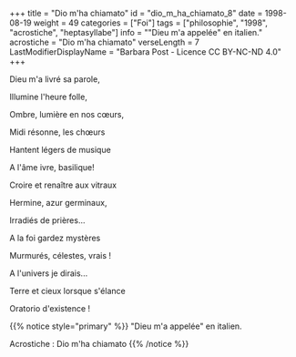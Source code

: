 +++
title = "Dio m'ha chiamato"
id = "dio_m_ha_chiamato_8"
date = 1998-08-19
weight = 49
categories = ["Foi"]
tags = ["philosophie", "1998", "acrostiche", "heptasyllabe"]
info = "\"Dieu m'a appelée\" en italien."
acrostiche = "Dio m'ha chiamato"
verseLength = 7
LastModifierDisplayName = "Barbara Post - Licence CC BY-NC-ND 4.0"
+++

Dieu m'a livré sa parole,

Illumine l'heure folle,

Ombre, lumière en nos cœurs,

Midi résonne, les chœurs

Hantent légers de musique

A l'âme ivre, basilique!

Croire et renaître aux vitraux

Hermine, azur germinaux,

Irradiés de prières...

A la foi gardez mystères

Murmurés, célestes, vrais !

A l'univers je dirais...

Terre et cieux lorsque s'élance

Oratorio d'existence !

{{% notice style="primary" %}}
"Dieu m'a appelée" en italien.

Acrostiche : Dio m'ha chiamato
{{% /notice %}}
